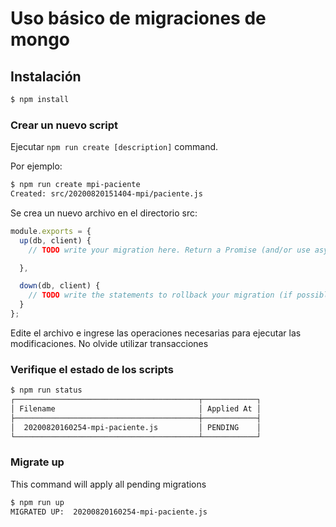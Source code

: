 # Uso básico de migraciones de mongo

## Instalación
````bash
$ npm install 
````

### Crear un nuevo script
Ejecutar ````npm run create [description]```` command.

Por ejemplo:
````bash
$ npm run create mpi-paciente
Created: src/20200820151404-mpi/paciente.js
````


Se crea un nuevo archivo en el directorio src:
````javascript
module.exports = {
  up(db, client) {
    // TODO write your migration here. Return a Promise (and/or use async & await).

  },

  down(db, client) {
    // TODO write the statements to rollback your migration (if possible)
  }
};
````

Edite el archivo e ingrese las operaciones necesarias para ejecutar las modificaciones.  No olvide utilizar transacciones

### Verifique el estado de los scripts

````bash
$ npm run status
┌─────────────────────────────────────────┬────────────┐
│ Filename                                │ Applied At │
├─────────────────────────────────────────┼────────────┤
│  20200820160254-mpi-paciente.js         │ PENDING    │
└─────────────────────────────────────────┴────────────┘

````


### Migrate up
This command will apply all pending migrations
````bash
$ npm run up
MIGRATED UP:  20200820160254-mpi-paciente.js
````
